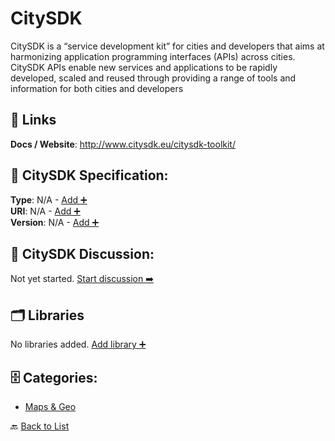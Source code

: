 # CitySDK

CitySDK is a “service development kit” for cities and developers that aims at harmonizing application programming interfaces (APIs) across cities.  CitySDK APIs enable new services and applications to be rapidly developed, scaled and reused through providing a range of tools and information for both cities and developers

##  🔗 Links
**Docs / Website**: http://www.citysdk.eu/citysdk-toolkit/

## 🧬 CitySDK Specification:
**Type**: N/A - [Add ➕](https://github.com/apis-list/apis-list/edit/main/apis.yaml#L3211)  
**URI**: N/A - [Add ➕](https://github.com/apis-list/apis-list/edit/main/apis.yaml#L3211)  
**Version**: N/A - [Add ➕](https://github.com/apis-list/apis-list/edit/main/apis.yaml#L3211)

## 💬 CitySDK Discussion:
Not yet started. [Start discussion ➡️](https://github.com/apis-list/apis-list/discussions/new)

## 🗂️ Libraries

No libraries added. [Add library ➕](https://github.com/apis-list/apis-list/edit/main/apis.yaml#L3211)    


## 🗄️ Categories:
- [Maps & Geo](https://github.com/apis-list/apis-list#maps--geo-)

🔙  [Back to List](https://github.com/apis-list/apis-list)
